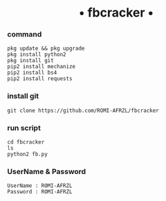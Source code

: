 <h1 align="center">
 • fbcracker •

### command
````
pkg update && pkg upgrade
pkg install python2 
pkg install git 
pip2 install mechanize
pip2 install bs4
pip2 install requests
````
### install git
````
git clone https://github.com/ROMI-AFRZL/fbcracker
````

### run script
````
cd fbcracker
ls
python2 fb.py
````
### UserName & Password
````
UserName : ROMI-AFRZL
Password : ROMI-AFRZL
````
